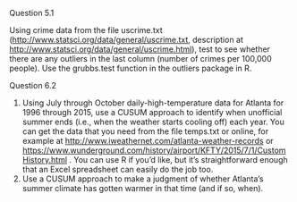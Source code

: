 Question 5.1

Using crime data from the file uscrime.txt (http://www.statsci.org/data/general/uscrime.txt, description at http://www.statsci.org/data/general/uscrime.html), test to see whether there are any outliers in the last column (number of crimes per 100,000 people). Use the grubbs.test function in the outliers package in R.

Question 6.2
  1. Using July through October daily-high-temperature data for Atlanta for 1996 through 2015, use a CUSUM approach to identify when unofficial summer ends (i.e.,  when the weather starts cooling off) each year. You can get the data that you need from the file temps.txt or online, for example at                 http://www.iweathernet.com/atlanta-weather-records or https://www.wunderground.com/history/airport/KFTY/2015/7/1/CustomHistory.html . You can use R if you’d like, but it’s straightforward enough that an Excel spreadsheet can easily do the job too.
  2. Use a CUSUM approach to make a judgment of whether Atlanta’s summer climate has gotten warmer in that time (and if so, when).
